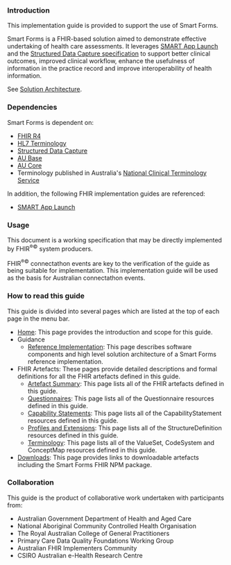 

### Introduction
This implementation guide is provided to support the use of Smart Forms.

Smart Forms is a FHIR-based solution aimed to demonstrate effective undertaking of health care assessments. It leverages [SMART App Launch](https://build.fhir.org/ig/HL7/smart-app-launch/app-launch.html) and the [Structured Data Capture specification](http://build.fhir.org/ig/HL7/sdc/index.html) to support better clinical outcomes, improved clinical workflow, enhance the usefulness of information in the practice record and improve interoperability of health information. 

See [Solution Architecture](solution-architecture.html).

### Dependencies

Smart Forms is dependent on:
- [FHIR R4](http://hl7.org/fhir/R4/)
- [HL7 Terminology](https://terminology.hl7.org/5.0.0/)
- [Structured Data Capture](http://build.fhir.org/ig/HL7/sdc/index.html)
- [AU Base](http://build.fhir.org/ig/hl7au/au-fhir-base/)
- [AU Core](https://build.fhir.org/ig/hl7au/au-fhir-core/)
- Terminology published in Australia's [National Clinical Terminology Service](https://www.healthterminologies.gov.au/access-clinical-terminology/access-fhir-terminology-resources/)

In addition, the following FHIR implementation guides are referenced:
- [SMART App Launch](http://www.hl7.org/fhir/smart-app-launch)


### Usage

This document is a working specification that may be directly implemented by FHIR<sup>&reg;&copy;</sup> system producers.

FHIR<sup>&reg;&copy;</sup> connectathon events are key to the verification of the guide as being suitable for 
implementation. This implementation guide will be used as the basis for Australian connectathon events.


### How to read this guide

This guide is divided into several pages which are listed at the top of each page in the menu bar.

- [Home](index.html): This page provides the introduction and scope for this guide.
- Guidance
  - [Reference Implementation](reference-implementation.html): This page describes software components and high level solution architecture of a Smart Forms reference implementation.
- FHIR Artefacts: These pages provide detailed descriptions and formal definitions for all the FHIR artefacts defined in this guide.
  - [Artefact Summary](artifacts.html): This page lists all of the FHIR artefacts defined in this guide.
  - [Questionnaires](questionnaires.html): This page lists all of the Questionnaire resources defined in this guide.
  - [Capability Statements](capability-statements.html): This page lists all of the CapabilityStatement resources defined in this guide.
  - [Profiles and Extensions](profiles-and-extensions.html): This page lists all of the StructureDefinition resources defined in this guide.
  - [Terminology](terminology.html): This page lists all of the ValueSet, CodeSystem and ConceptMap resources defined in this guide.
- [Downloads](downloads.html): This page provides links to downloadable artefacts including the Smart Forms FHIR NPM package.


### Collaboration
This guide is the product of collaborative work undertaken with participants from:

* Australian Government Department of Health and Aged Care
* National Aboriginal Community Controlled Health Organisation
* The Royal Australian College of General Practitioners
* Primary Care Data Quality Foundations Working Group
* Australian FHIR Implementers Community
* CSIRO Australian e-Health Research Centre 












